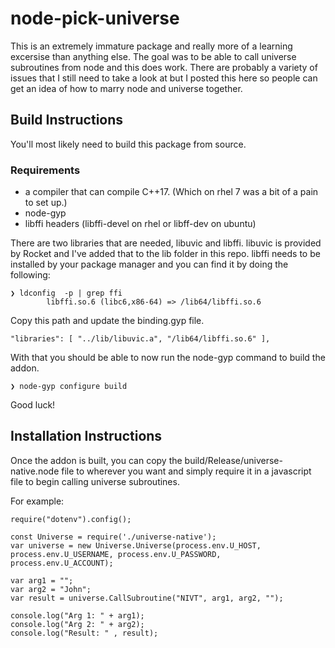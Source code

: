 # node-pick-universe

This is an extremely immature package and really more of a learning excersise than anything else. The goal was to be able to call universe subroutines from node and this does work. There are probably a variety of issues that I still need to take a look at but I posted this here so people can get an idea of how to marry node and universe together.

## Build Instructions

You'll most likely need to build this package from source. 


### Requirements
- a compiler that can compile C++17. (Which on rhel 7 was a bit of a pain to set up.)
- node-gyp 
- libffi headers (libffi-devel on rhel or libff-dev on ubuntu)

There are two libraries that are needed, libuvic and libffi. libuvic is provided by Rocket and I've added that to the lib folder in this repo. libffi needs to be installed by your package manager and you can find it by doing the following:

```
❯ ldconfig  -p | grep ffi
        libffi.so.6 (libc6,x86-64) => /lib64/libffi.so.6
```

Copy this path and update the binding.gyp file.

```
"libraries": [ "../lib/libuvic.a", "/lib64/libffi.so.6" ],
```

With that you should be able to now run the node-gyp command to build the addon.

```
❯ node-gyp configure build
```

Good luck!

## Installation Instructions

Once the addon is built, you can copy the build/Release/universe-native.node file to wherever you want and simply require it in a javascript file to begin calling universe subroutines.

For example: 
```
require("dotenv").config();

const Universe = require('./universe-native');
var universe = new Universe.Universe(process.env.U_HOST, process.env.U_USERNAME, process.env.U_PASSWORD, process.env.U_ACCOUNT);

var arg1 = "";
var arg2 = "John";
var result = universe.CallSubroutine("NIVT", arg1, arg2, "");

console.log("Arg 1: " + arg1);
console.log("Arg 2: " + arg2);
console.log("Result: " , result);
```
